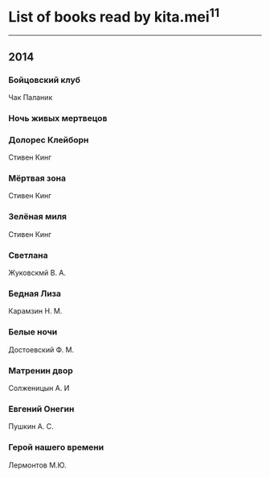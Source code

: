 # List of books read by kita.mei<sup>11</sup>
---

## 2014

### Бойцовский клуб
Чак Паланик


### Ночь живых мертвецов


### Долорес Клейборн
Стивен Кинг


### Мёртвая зона
Стивен Кинг


### Зелёная миля
Стивен Кинг


### Светлана
Жуковскмй В. А.


### Бедная Лиза
Карамзин Н. М.


### Белые ночи
Достоевский Ф. М.


### Матренин двор
Солженицын А. И


### Евгений Онегин
Пушкин А. С.


### Герой нашего времени
Лермонтов М.Ю.



